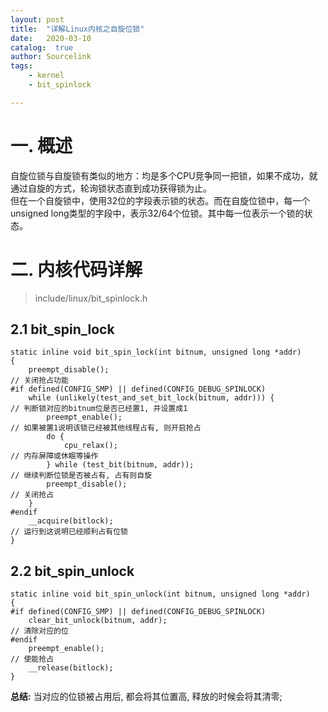 ```yaml
---
layout: post
title:  "详解Linux内核之自旋位锁"
date:   2020-03-10
catalog:  true
author: Sourcelink
tags:
    - kernel
    - bit_spinlock

---
```




# 一. 概述

自旋位锁与自旋锁有类似的地方：均是多个CPU竞争同一把锁，如果不成功，就通过自旋的方式，轮询锁状态直到成功获得锁为止。  
但在一个自旋锁中，使用32位的字段表示锁的状态。而在自旋位锁中，每一个unsigned long类型的字段中，表示32/64个位锁。其中每一位表示一个锁的状态。  


# 二. 内核代码详解

> include/linux/bit_spinlock.h


## 2.1 bit_spin_lock

```
static inline void bit_spin_lock(int bitnum, unsigned long *addr)
{
	preempt_disable();                                                 // 关闭抢占功能
#if defined(CONFIG_SMP) || defined(CONFIG_DEBUG_SPINLOCK)
	while (unlikely(test_and_set_bit_lock(bitnum, addr))) {            // 判断锁对应的bitnum位是否已经置1, 并设置成1
		preempt_enable();                                              // 如果被置1说明该锁已经被其他线程占有, 则开启抢占
		do {
			cpu_relax();                                               // 内存屏障或休眠等操作 
		} while (test_bit(bitnum, addr));                              // 继续判断位锁是否被占有, 占有则自旋
		preempt_disable();                                             // 关闭抢占
	}
#endif
	__acquire(bitlock);                                                // 运行到这说明已经顺利占有位锁
}
```


## 2.2 bit_spin_unlock


```
static inline void bit_spin_unlock(int bitnum, unsigned long *addr)
{
#if defined(CONFIG_SMP) || defined(CONFIG_DEBUG_SPINLOCK)
	clear_bit_unlock(bitnum, addr);                                     // 清除对应的位
#endif
	preempt_enable();                                                   // 使能抢占
	__release(bitlock);
}
```


**总结:** 当对应的位锁被占用后, 都会将其位置高, 释放的时候会将其清零;